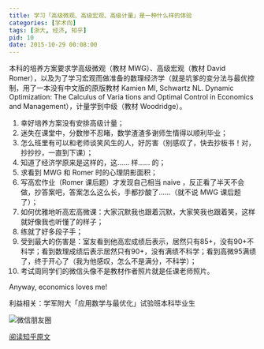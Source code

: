 ```yaml
---
title: 学习「高级微观、高级宏观、高级计量」是一种什么样的体验
categories: [学术向]
tags: [浙大, 经济, 知乎]
pid: 10
date: 2015-10-29 00:08:00
---
```


本科的培养方案要求学高级微观（教材 MWG）、高级宏观（教材 David Romer），以及为了学习宏观而做准备的数理经济学（就是坑爹的变分法与最优控制，用了一本没有中文版的原版教材 Kamien MI, Schwartz NL. Dynamic Optimization: The Calculus of Varia tions and Optimal Control in Economics and Management），计量学到中级（教材 Woodridge）。<!--more-->

1. 幸好培养方案没有安排高级计量；
2. 迷失在课堂中，分数惨不忍睹，数学渣渣多谢师生情得以顺利毕业；
3. 怎么班里有可以和老师谈笑风生的人，好厉害（别感叹了，快去抄板书！对，抄抄抄，一直到下课）；
4. 知道了经济学原来是这样的，这…… 样…… 的；
5. 求看到 MWG 和 Romer 时的心理阴影面积；
6. 写高宏作业（Romer 课后题）才发现自己相当 naive ，反正看了半天不会做，抄答案吧，答案怎么这么长，手都抄酸了……（就不说 MWG 课后题了）；
7. 如何优雅地听高宏高微课：大家沉默我也跟着沉默，大家笑我也跟着笑，这样就好像我也听懂了的样子；
8. 练就了好多段子手；
9. 受到最大的伤害是：室友看到他高宏成绩后表示，居然只有85+，没有90+不科学；看到数理成绩后表示居然只有90+，没有满绩不科学；看到高微95满绩了，终于开心了（我为他感叹，怎么不是满分，不科学）；
10. 考试周同学们的微信头像不是教材作者照片就是任课老师照片。

Anyway, economics loves me!

利益相关：学军附大「应用数学与最优化」试验班本科毕业生

![微信朋友圈](https://website-1256060851.cos.ap-hongkong.myqcloud.com/posts/2015/10/wechat.jpg!300x)

[阅读知乎原文](https://www.zhihu.com/question/29922336/answer/69818257)